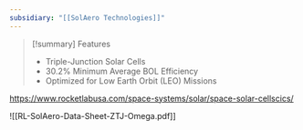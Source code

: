 ```yaml
---
subsidiary: "[[SolAero Technologies]]"
---
```

>[!summary] Features
> - Triple-Junction Solar Cells
> - 30.2% Minimum Average BOL Efficiency
> - Optimized for Low Earth Orbit (LEO) Missions

https://www.rocketlabusa.com/space-systems/solar/space-solar-cellscics/

![[RL-SolAero-Data-Sheet-ZTJ-Omega.pdf]]